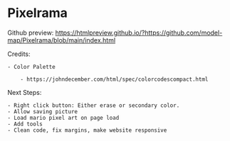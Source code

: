 # Pixelrama

Github preview:
https://htmlpreview.github.io/?https://github.com/model-map/Pixelrama/blob/main/index.html

Credits:

    - Color Palette

        - https://johndecember.com/html/spec/colorcodescompact.html

Next Steps:

    - Right click button: Either erase or secondary color.
    - Allow saving picture
    - Load mario pixel art on page load
    - Add tools
    - Clean code, fix margins, make website responsive